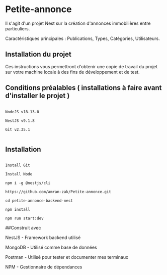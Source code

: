 # Petite-annonce

Il s'agit d'un projet Nest sur la création d'annonces immobilières entre particuliers.

Caractéristiques principales : Publications, Types, Catégories, Utilisateurs.

## Installation du projet
Ces instructions vous permettront d'obtenir une copie de travail du projet sur votre machine locale à des fins de développement et de test.

## Conditions préalables ( installations à faire avant d'installer le projet )

```

NodeJS v18.13.0

NestJS v9.1.8

Git v2.35.1


```
## Installation
```

Install Git

Install Node

npm i -g @nestjs/cli

https://github.com/amran-zak/Petite-annonce.git

cd petite-annonce-backend-nest

npm install

npm run start:dev
```
##Construit avec

NestJS - Framework backend utilisé

MongoDB - Utilisé comme base de données

Postman - Utilisé pour tester et documenter mes terminaux

NPM - Gestionnaire de dépendances
